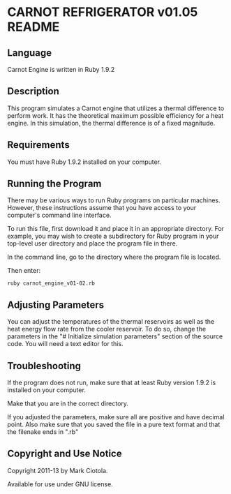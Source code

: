 
CARNOT REFRIGERATOR v01.05 README
=================================

Language
--------

  Carnot Engine is written in Ruby 1.9.2


Description
-----------

  This program simulates a Carnot engine that utilizes a thermal difference to 
  perform work. It has the theoretical maximum possible efficiency for a heat 
  engine. In this simulation, the thermal difference is of a fixed magnitude.


Requirements
------------

  You must have Ruby 1.9.2 installed on your computer.


Running the Program
-------------------

  There may be various ways to run Ruby programs on particular machines. 
  However, these instructions assume that you have access to your computer's 
  command line interface.

  To run this file, first download it and place it in an appropriate directory.
  For example, you may wish to create a subdirectory for Ruby program in your
  top-level user directory and place the program file in there.

  In the command line, go to the directory where the program file is located.

  Then enter:

    ruby carnot_engine_v01-02.rb
  
  
Adjusting Parameters
--------------------

  You can adjust the temperatures of the thermal reservoirs as well as the
  heat energy flow rate from the cooler reservoir. To do so, change the
  parameters in the "# Initialize simulation parameters" section of the 
  source code. You will need a text editor for this.


  
Troubleshooting
---------------

  If the program does not run, make sure that at least Ruby version 1.9.2 
  is installed on your computer.
 
  Make that you are in the correct directory.
  
  If you adjusted the parameters, make sure all are positive and have decimal
  point. Also make sure that you saved the file in a pure text format and that
  the filenake ends in ".rb"
  
  
Copyright and Use Notice
------------------------
  
  Copyright 2011-13 by Mark Ciotola.
  
  Available for use under GNU license.
  